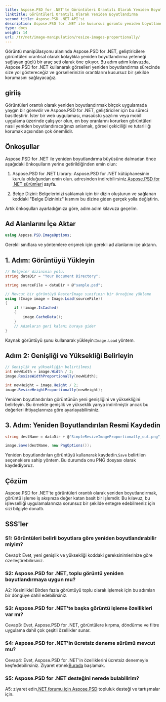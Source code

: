 ```yaml
---
title: Aspose.PSD for .NET'te Görüntüleri Orantılı Olarak Yeniden Boyutlandırma
linktitle: Görüntüleri Orantılı Olarak Yeniden Boyutlandırma
second_title: Aspose.PSD .NET API'si
description: Aspose.PSD for .NET ile kusursuz görüntü yeniden boyutlandırmayı keşfedin. Kütüphaneyi indirin, eğitimimizi takip edin ve görüntü işleme yeteneklerinizi geliştirin.
type: docs
weight: 14
url: /tr/net/image-manipulation/resize-images-proportionally/
---
```

Görüntü manipülasyonu alanında Aspose.PSD for .NET, geliştiricilere görüntüleri orantısal olarak kolaylıkla yeniden boyutlandırma yeteneği sağlayan güçlü bir araç seti olarak öne çıkıyor. Bu adım adım kılavuzda, Aspose.PSD for .NET kullanarak görselleri yeniden boyutlandırma sürecinde size yol göstereceğiz ve görsellerinizin orantılarını kusursuz bir şekilde korumasını sağlayacağız.

## giriiş

Görüntüleri orantılı olarak yeniden boyutlandırmak birçok uygulamada yaygın bir görevdir ve Aspose.PSD for .NET, geliştiriciler için bu süreci basitleştirir. İster bir web uygulaması, masaüstü yazılımı veya mobil uygulama üzerinde çalışıyor olun, en boy oranlarını korurken görüntüleri nasıl yeniden boyutlandıracağınızı anlamak, görsel çekiciliği ve tutarlılığı korumak açısından çok önemlidir.

## Önkoşullar

Aspose.PSD for .NET ile yeniden boyutlandırma büyüsüne dalmadan önce aşağıdaki önkoşulların yerine getirildiğinden emin olun:

1.  Aspose.PSD for .NET Library: Aspose.PSD for .NET kütüphanesinin kurulu olduğundan emin olun. adresinden indirebilirsiniz.[Aspose.PSD for .NET sürümleri](https://releases.aspose.com/psd/net/) sayfa.

2. Belge Dizini: Belgelerinizi saklamak için bir dizin oluşturun ve sağlanan koddaki "Belge Dizininiz" kısmını bu dizine giden gerçek yolla değiştirin.

Artık önkoşulları ayarladığınıza göre, adım adım kılavuza geçelim.

## Ad Alanlarını İçe Aktar

```csharp
using Aspose.PSD.ImageOptions;
```

Gerekli sınıflara ve yöntemlere erişmek için gerekli ad alanlarını içe aktarın.

## 1. Adım: Görüntüyü Yükleyin

```csharp
// Belgeler dizininin yolu.
string dataDir = "Your Document Directory";

string sourceFile = dataDir + @"sample.psd";

// Mevcut bir görüntüyü RasterImage sınıfının bir örneğine yükleme
using (Image image = Image.Load(sourceFile))
{
	if (!image.IsCached)
	{
		image.CacheData();
	}
	// Adımların geri kalanı buraya gider
}
```

 Kaynak görüntüyü şunu kullanarak yükleyin:`Image.Load` yöntem.

## Adım 2: Genişliği ve Yüksekliği Belirleyin

```csharp
// Genişlik ve yüksekliğin belirtilmesi
int newWidth = image.Width / 2;
image.ResizeWidthProportionally(newWidth);

int newHeight = image.Height / 2;
image.ResizeHeightProportionally(newHeight);
```

Yeniden boyutlandırılan görüntünün yeni genişliğini ve yüksekliğini belirleyin. Bu örnekte genişlik ve yükseklik yarıya indirilmiştir ancak bu değerleri ihtiyaçlarınıza göre ayarlayabilirsiniz.

## 3. Adım: Yeniden Boyutlandırılan Resmi Kaydedin

```csharp
string destName = dataDir + @"SimpleResizeImageProportionally_out.png";

image.Save(destName, new PngOptions());
```

 Yeniden boyutlandırılan görüntüyü kullanarak kaydedin.`Save` belirtilen seçeneklere sahip yöntem. Bu durumda onu PNG dosyası olarak kaydediyoruz.

## Çözüm

Aspose.PSD for .NET'te görüntüleri orantılı olarak yeniden boyutlandırmak, görüntü işleme iş akışınıza değer katan basit bir işlemdir. Bu kılavuz, bu işlevselliği uygulamalarınıza sorunsuz bir şekilde entegre edebilmeniz için sizi bilgiyle donattı.

## SSS'ler

### S1: Görüntüleri belirli boyutlara göre yeniden boyutlandırabilir miyim?

Cevap1: Evet, yeni genişlik ve yüksekliği koddaki gereksinimlerinize göre özelleştirebilirsiniz.

### S2: Aspose.PSD for .NET, toplu görüntü yeniden boyutlandırmaya uygun mu?

A2: Kesinlikle! Birden fazla görüntüyü toplu olarak işlemek için bu adımları bir döngüye dahil edebilirsiniz.

### S3: Aspose.PSD for .NET'te başka görüntü işleme özellikleri var mı?

Cevap3: Evet, Aspose.PSD for .NET, görüntülere kırpma, döndürme ve filtre uygulama dahil çok çeşitli özellikler sunar.

### S4: Aspose.PSD for .NET'in ücretsiz deneme sürümü mevcut mu?

 Cevap4: Evet, Aspose.PSD for .NET'in özelliklerini ücretsiz denemeyle keşfedebilirsiniz. Ziyaret etmek[Burada](https://releases.aspose.com/) başlamak.

### S5: Aspose.PSD for .NET desteğini nerede bulabilirim?

 A5: ziyaret edin[.NET forumu için Aspose.PSD](https://forum.aspose.com/c/psd/34) topluluk desteği ve tartışmalar için.